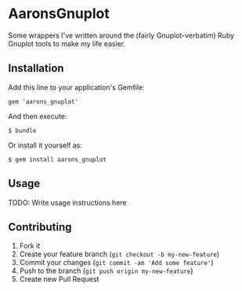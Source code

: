 # AaronsGnuplot

Some wrappers I've written around the (fairly Gnuplot-verbatim)
Ruby Gnuplot tools to make my life easier.

## Installation

Add this line to your application's Gemfile:

    gem 'aarons_gnuplot'

And then execute:

    $ bundle

Or install it yourself as:

    $ gem install aarons_gnuplot

## Usage

TODO: Write usage instructions here

## Contributing

1. Fork it
2. Create your feature branch (`git checkout -b my-new-feature`)
3. Commit your changes (`git commit -am 'Add some feature'`)
4. Push to the branch (`git push origin my-new-feature`)
5. Create new Pull Request
